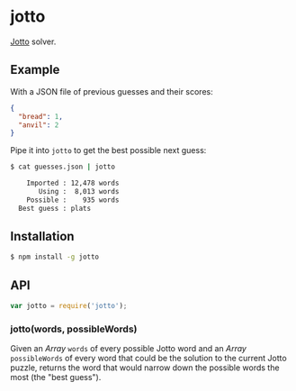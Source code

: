 # jotto

[Jotto](https://en.wikipedia.org/wiki/Jotto) solver.

## Example

With a JSON file of previous guesses and their scores:

``` json
{
  "bread": 1,
  "anvil": 2
}
```

Pipe it into `jotto` to get the best possible next guess:

``` bash
$ cat guesses.json | jotto

    Imported : 12,478 words
       Using :  8,013 words
    Possible :    935 words
  Best guess : plats
```

## Installation

``` bash
$ npm install -g jotto
```

## API

``` javascript
var jotto = require('jotto');
```

### jotto(words, possibleWords)

Given an _Array_ `words` of every possible Jotto word and an _Array_
`possibleWords` of every word that could be the solution to the current
Jotto puzzle, returns the word that would narrow down the possible words the
most (the "best guess").